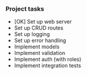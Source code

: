 ### Project tasks
- [OK] Set up web server
- Set up CRUD routes
- Set up logging
- Set up error handling
- Implement models
- Implement validation
- Implement auth (with roles)
- Implement integration tests

